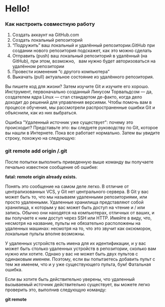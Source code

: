 Hello!
===
### Как настроить совместную работу

1. Создать аккаунт на GitHub.com
2. Создать локальный репозиторий
3. “Подружить” ваш локальный и удалённый репозитории.GitHub при создании нового репозитория подскажет, как это можно сделать
4. Отправить (push) ваш локальный репозиторий в удалённый (на GitHub), при этом, возможно,  
вам нужно будет авторизоваться на удалённом репозитории
5. Провести изменения “с другого компьютера”
6. Выкачать (pull) актуальное состояние из удалённого репозитория.

Вы пишете код для жизни? Затем изучите Git и изучите его хорошо. Инструмент, первоначально созданный Линусом Торвальдсом — да, создателем ядра Linux — стал стандартом де-факто, когда дело доходит до решений для управления версиями. Чтобы помочь вам в процессе обучения, мы рассмотрели распространенные ошибки Git и объяснили, как из них выбраться.

Ошибка "Удаленный источник уже существует": почему это происходит?
Представьте это: вы следуете руководству по Git, которое вы нашли в Интернете. Пока все работает нормально. Затем вы увидите строку, похожую на следующую:

### git remote add origin <SOME-URL>/<SOME-REPOSITORY-NAME>.git

После попытки выполнить приведенную выше команду вы получаете печально известное сообщение об ошибке:

__fatal: remote origin already exists.__

Понять это сообщение на самом деле легко. В отличие от централизованных VCS, у Git нет центрального сервера. В Git у вас может быть то, что мы называем удаленными репозиториями, или просто удаленными. Удаленные хранилища представляют собой хранилища, к которым у вас может быть доступ на чтение и / или запись. Обычно они находятся на компьютерах, отличных от ваших, и вы получаете к ним доступ через SSH или HTTP. Имейте в виду, что, несмотря на название, пульты не обязательно расположены на удаленных машинах: несмотря на то, что это звучит как оксюморон, локальные пульты вполне возможны.


У удаленных устройств есть имена для их идентификации, и у вас может быть столько удаленных устройств в репозитории, сколько вам нужно или хотите. Однако у вас не может быть двух пультов с одинаковым именем. Поэтому, если вы попытаетесь добавить пульт с тем же именем, что и у уже существующего пульта, бум! Фатальная ошибка.

Если вы хотите быть действительно уверены, что удаленный вызываемый источник действительно существует, вы можете легко проверить это, выполнив следующую команду:

__git remote__
